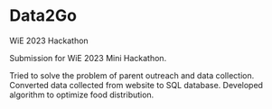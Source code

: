 # Data2Go
WiE 2023 Hackathon

Submission for WiE 2023 Mini Hackathon. 

Tried to solve the problem of parent outreach and data collection. Converted data collected from website to SQL database. Developed algorithm to optimize food distribution. 
